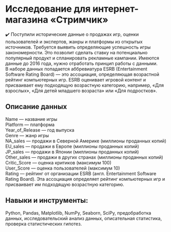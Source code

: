 # Исследование для интернет-магазина «Стримчик»
✔️ Поступили исторические данные о продажах игр, оценки пользователей и экспертов, жанры и платформы из открытых источников. Требуется выявить определяющие успешность игры закономерности. Это позволит сделать ставку на потенциально популярный продукт и спланировать рекламные кампании. Имеются данные до 2016 года, нужно отработать принцип работы с данными.<br> В наборе данных попадается аббревиатура ESRB (Entertainment Software Rating Board) — это ассоциация, определяющая возрастной рейтинг компьютерных игр. ESRB оценивает игровой контент и присваивает ему подходящую возрастную категорию, например, «Для взрослых», «Для детей младшего возраста» или «Для подростков».<br>

## Описание данных
Name — название игры<br>
Platform — платформа<br>
Year_of_Release — год выпуска<br>
Genre — жанр игры<br>
NA_sales — продажи в Северной Америке (миллионы проданных копий)<br>
EU_sales — продажи в Европе (миллионы проданных копий)<br>
JP_sales — продажи в Японии (миллионы проданных копий)<br>
Other_sales — продажи в других странах (миллионы проданных копий)<br>
Critic_Score — оценка критиков (максимум 100)<br>
User_Score — оценка пользователей (максимум 10)<br>
Rating — рейтинг от организации ESRB (англ. Entertainment Software Rating Board). Эта ассоциация определяет рейтинг компьютерных игр и присваивает им подходящую возрастную категорию.<br>


## Навыки и инструменты:
Python, Pandas, Matplotlib, NumPy, Seaborn, SciPy, предобработка данных, исследовательский анализ данных, описательная статистика, проверка статистических гипотез.

